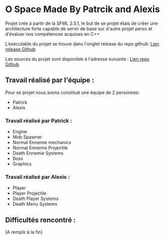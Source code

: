 # O Space Made By Patrcik and Alexis

Projet crée à partir de la SFML 2.5.1, le but de se projet étais de créer une architecture forte capable de servir de base sur d'autre projet perso et d'évaluer nos compétences acquises en C++

L’exécutable du projet se trouve dans l'onglet release du repo github:
[Lien release Github](https://github.com/AlexisAubineau/Project-Shooter/releases)

Les sources du projet sont disponible à l'adresse suivante :
[Lien repo Github](https://github.com/AlexisAubineau/Project-Shooter)

## Travail réalisé par l'équipe :

Pour se projet nous avons constitué une équipe de 2 personnes:

 - Patrick
 - Alexis

### Travail réalisé par Patrick :

 - Engine
 - Mob Spawner
 - Normal Ennemie mechanics
 - Normal Ennemie Projectile
 - Death Ennemie Systems
 - Boss
 - Graphics

### Travail réalisé par Alexis :

 - Player
 - Player Projectile
 - Death Player Systems
 - Death Menu Systems

## Difficultés rencontré :

[A remplir à la fin]

